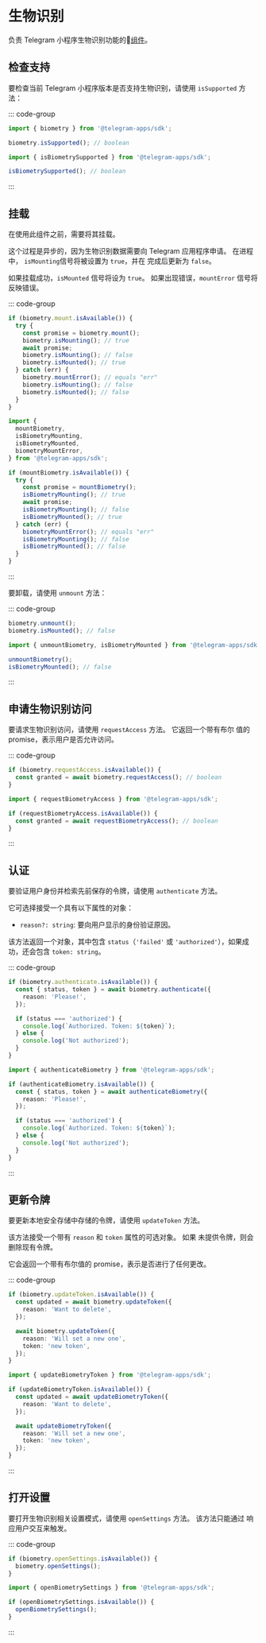 # 生物识别

负责 Telegram 小程序生物识别功能的💠[组件](../scopes.md)。

## 检查支持

要检查当前 Telegram 小程序版本是否支持生物识别，请使用 `isSupported`
方法：

::: code-group

```ts [Variable]
import { biometry } from '@telegram-apps/sdk';

biometry.isSupported(); // boolean
```

```ts [Functions]
import { isBiometrySupported } from '@telegram-apps/sdk';

isBiometrySupported(); // boolean
```

:::

## 挂载

在使用此组件之前，需要将其挂载。

这个过程是异步的，因为生物识别数据需要向 Telegram 应用程序申请。
在进程中， `isMounting`信号将被设置为 `true`，并在
完成后更新为 `false`。

如果挂载成功，`isMounted` 信号将设为 `true`。  如果出现错误，`mountError` 信号将反映错误。

::: code-group

```ts [Variable]
if (biometry.mount.isAvailable()) {
  try {
    const promise = biometry.mount();
    biometry.isMounting(); // true
    await promise;
    biometry.isMounting(); // false
    biometry.isMounted(); // true
  } catch (err) {
    biometry.mountError(); // equals "err"
    biometry.isMounting(); // false
    biometry.isMounted(); // false
  }
}
```

```ts [Functions]
import {
  mountBiometry,
  isBiometryMounting,
  isBiometryMounted,
  biometryMountError,
} from '@telegram-apps/sdk';

if (mountBiometry.isAvailable()) {
  try {
    const promise = mountBiometry();
    isBiometryMounting(); // true
    await promise;
    isBiometryMounting(); // false
    isBiometryMounted(); // true
  } catch (err) {
    biometryMountError(); // equals "err"
    isBiometryMounting(); // false
    isBiometryMounted(); // false
  }
}
```

:::

要卸载，请使用 `unmount` 方法：

::: code-group

```ts [Variable]
biometry.unmount();
biometry.isMounted(); // false
```

```ts [Functions]
import { unmountBiometry, isBiometryMounted } from '@telegram-apps/sdk';

unmountBiometry();
isBiometryMounted(); // false
```

:::

## 申请生物识别访问

要请求生物识别访问，请使用 `requestAccess` 方法。  它返回一个带有布尔
值的 promise，表示用户是否允许访问。

::: code-group

```ts [Variable]
if (biometry.requestAccess.isAvailable()) {
  const granted = await biometry.requestAccess(); // boolean
}
```

```ts [Functions]
import { requestBiometryAccess } from '@telegram-apps/sdk';

if (requestBiometryAccess.isAvailable()) {
  const granted = await requestBiometryAccess(); // boolean
}
```

:::

## 认证

要验证用户身份并检索先前保存的令牌，请使用 `authenticate` 方法。

它可选择接受一个具有以下属性的对象：

- `reason?: string`: 要向用户显示的身份验证原因。

该方法返回一个对象，其中包含 `status`（`'failed'` 或 `'authorized'`），如果成功，还会包含 `token: string`。

::: code-group

```ts [Variable]
if (biometry.authenticate.isAvailable()) {
  const { status, token } = await biometry.authenticate({
    reason: 'Please!',
  });

  if (status === 'authorized') {
    console.log(`Authorized. Token: ${token}`);
  } else {
    console.log('Not authorized');
  }
}
```

```ts [Functions]
import { authenticateBiometry } from '@telegram-apps/sdk';

if (authenticateBiometry.isAvailable()) {
  const { status, token } = await authenticateBiometry({
    reason: 'Please!',
  });

  if (status === 'authorized') {
    console.log(`Authorized. Token: ${token}`);
  } else {
    console.log('Not authorized');
  }
}
```

:::

## 更新令牌

要更新本地安全存储中存储的令牌，请使用 `updateToken` 方法。

该方法接受一个带有 `reason` 和 `token` 属性的可选对象。 如果
未提供令牌，则会删除现有令牌。

它会返回一个带有布尔值的 promise，表示是否进行了任何更改。

::: code-group

```ts [Variable]
if (biometry.updateToken.isAvailable()) {
  const updated = await biometry.updateToken({
    reason: 'Want to delete',
  });

  await biometry.updateToken({
    reason: 'Will set a new one',
    token: 'new token',
  });
}
```

```ts [Functions]
import { updateBiometryToken } from '@telegram-apps/sdk';

if (updateBiometryToken.isAvailable()) {
  const updated = await updateBiometryToken({
    reason: 'Want to delete',
  });

  await updateBiometryToken({
    reason: 'Will set a new one',
    token: 'new token',
  });
}
```

:::

## 打开设置

要打开生物识别相关设置模式，请使用 `openSettings` 方法。 该方法只能通过
响应用户交互来触发。

::: code-group

```ts [Variable]
if (biometry.openSettings.isAvailable()) {
  biometry.openSettings();
}
```

```ts [Functions]
import { openBiometrySettings } from '@telegram-apps/sdk';

if (openBiometrySettings.isAvailable()) {
  openBiometrySettings();
}
```

:::
